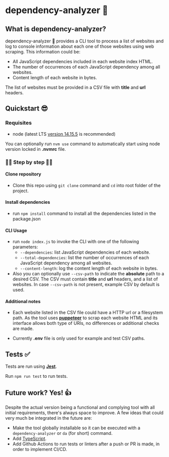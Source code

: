 # dependency-analyzer 🔎

## What is dependency-analyzer?

dependency-analyzer 🔎 provides a CLI tool to process a list of websites and log to console information about each one of those websites using web scraping. This information could be:

- All JavaScript dependencies included in each website index HTML.
- The number of occurrences of each JavaScript dependency among all websites.
- Content length of each website in bytes.

The list of websites must be provided in a CSV file with **title** and **url** headers.

## Quickstart 😎

### Requisites

- node (latest LTS [version 14.15.5](https://nodejs.org/en/blog/release/v14.15.5/) is recommended)

You can optionally run `nvm use` command to automatically start using node version locked in **.nvmrc** file.

### 🚶‍♂️ Step by step 🚶‍♀️

#### Clone repository

- Clone this repo using `git clone` command and `cd` into root folder of the project.

#### Install dependencies

- run `npm install` command to install all the dependencies listed in the package.json

#### CLI Usage

- run `node index.js` to invoke the CLI with one of the following parameters:
  - `--dependencies`: list JavaScript dependencies of each website.
  - `--total-dependencies`: list the number of occurrences of each JavaScript dependency among all websites.
  - `--content-length`: log the content length of each website in bytes.
- Also you can optionally use `--csv-path` to indicate the **absolute** path to a desired CSV. The CSV must contain **title** and **url** headers, and a list of websites. In case `--csv-path` is not present, example CSV by default is used.

#### Additional notes

- Each website listed in the CSV file could have a HTTP url or a filesystem path. As the tool uses **[puppeteer](https://pptr.dev/)** to scrap each website HTML and its interface allows both type of URIs, no differences or additional checks are made.

- Currently **.env** file is only used for example and test CSV paths.

## Tests ✅

Tests are run using **[Jest](https://jestjs.io/docs/en/cli)**.

Run `npm run test` to run tests.

## Future work? Yes! 👍

Despite the actual version being a functional and complying tool with all initial requirements, there's always space to improve. A few ideas that could very much be integrated in the future are:

- Make the tool globally installable so it can be executed with a `dependency-analyzer` or `da` (for short) command.
- Add [TypeScript](https://www.typescriptlang.org/).
- Add Github Actions to run tests or linters after a push or PR is made, in order to implement CI/CD.
